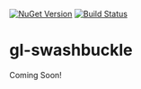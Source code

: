 [![NuGet Version](http://img.shields.io/nuget/v/GeekLearning.SwashbuckleExtensions.svg?style=flat-square)](https://www.nuget.org/packages/GeekLearning.SwashbuckleExtensions/)
[![Build Status](https://geeklearning.visualstudio.com/_apis/public/build/definitions/f841b266-7595-4d01-9ee1-4864cf65aa73/30/badge)](#)

# gl-swashbuckle

Coming Soon!
